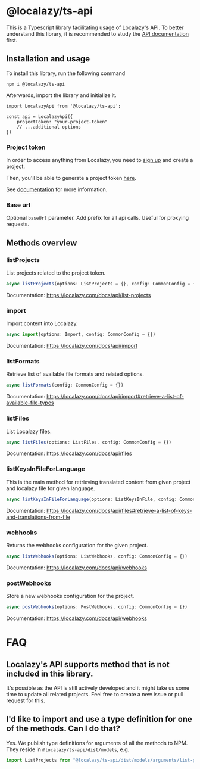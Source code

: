 # @localazy/ts-api

This is a Typescript library facilitating usage of Localazy's API. To better understand this library, it is recommended to study the [API documentation](https://localazy.com/docs/api/introduction) first.

## Installation and usage

To install this library, run the following command

```
npm i @localazy/ts-api
```

Afterwards, import the library and initialize it.

```
import LocalazyApi from '@localazy/ts-api';

const api = LocalazyApi({
    projectToken: "your-project-token"
    // ...additional options
})
```

### Project token

In order to access anything from Localazy, you need to [sign up](https://localazy.com/register) and create a project.

Then, you'll be able to generate a project token [here](https://localazy.com/developer/tokens).

See [documentation](https://localazy.com/docs/api/authentication) for more information.

### Base url

Optional `baseUrl` parameter. Add prefix for all api calls. Useful for proxying requests.

## Methods overview

### listProjects

List projects related to the project token.

```ts
async listProjects(options: ListProjects = {}, config: CommonConfig = {})
```

Documentation: https://localazy.com/docs/api/list-projects

### import

Import content into Localazy.

```ts
async import(options: Import, config: CommonConfig = {})
```

Documentation: https://localazy.com/docs/api/import

### listFormats

Retrieve list of available file formats and related options.

```ts
async listFormats(config: CommonConfig = {})
```

Documentation: https://localazy.com/docs/api/import#retrieve-a-list-of-available-file-types

### listFiles

List Localazy files.

```ts
async listFiles(options: ListFiles, config: CommonConfig = {})
```

Documentation: https://localazy.com/docs/api/files

### listKeysInFileForLanguage

This is the main method for retrieving translated content from given project and localazy file for given language.

```ts
async listKeysInFileForLanguage(options: ListKeysInFile, config: CommonConfig = {})
```

Documentation: https://localazy.com/docs/api/files#retrieve-a-list-of-keys-and-translations-from-file

### webhooks

Returns the webhooks configuration for the given project.

```ts
async listWebhooks(options: ListWebhooks, config: CommonConfig = {})
```

Documentation: https://localazy.com/docs/api/webhooks

### postWebhooks

Store a new webhooks configuration for the project.

```ts
async postWebhooks(options: PostWebhooks, config: CommonConfig = {})
```

Documentation: https://localazy.com/docs/api/webhooks

# FAQ

## Localazy's API supports method that is not included in this library.

It's possible as the API is still actively developed and it might take us some time to update all related projects. Feel free to create a new issue or pull request for this.

## I'd like to import and use a type definition for one of the methods. Can I do that?

Yes. We publish type definitions for arguments of all the methods to NPM. They reside in `@localazy/ts-api/dist/models`, e.g.

```ts
import ListProjects from "@localazy/ts-api/dist/models/arguments/list-projects";
```
